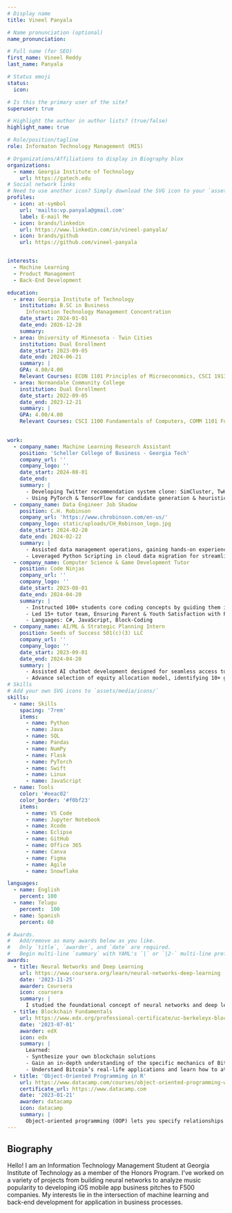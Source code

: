 ```yaml
---
# Display name
title: Vineel Panyala

# Name pronunciation (optional)
name_pronunciation:

# Full name (for SEO)
first_name: Vineel Reddy
last_name: Panyala

# Status emoji
status:
  icon: 

# Is this the primary user of the site?
superuser: true

# Highlight the author in author lists? (true/false)
highlight_name: true

# Role/position/tagline
role: Informaton Technology Management (MIS)

# Organizations/Affiliations to display in Biography blox
organizations:
  - name: Georgia Institute of Technology
    url: https://gatech.edu
# Social network links
# Need to use another icon? Simply download the SVG icon to your `assets/media/icons/` folder.
profiles:
  - icon: at-symbol
    url: 'mailto:vp.panyala@gmail.com'
    label: E-mail Me
  - icon: brands/linkedin
    url: https://www.linkedin.com/in/vineel-panyala/
  - icon: brands/github
    url: https://github.com/vineel-panyala


interests:
  - Machine Learning
  - Product Management
  - Back-End Development

education:
  - area: Georgia Institute of Technology
    institution: B.SC in Business
      Information Technology Management Concentration
    date_start: 2024-01-01
    date_end: 2026-12-28
    summary: 
  - area: University of Minnesota - Twin Cities
    institution: Dual Enrollment
    date_start: 2023-09-05
    date_end: 2024-06-21
    summary: |
    GPA: 4.00/4.00
    Relevant Courses: ECON 1101 Principles of Microeconomics, CSCI 1913 Introduction to Algorithms, Data Structures, and Program Development
  - area: Normandale Community College
    institution: Dual Enrollment
    date_start: 2022-09-05
    date_end: 2023-12-21
    summary: |
    GPA: 4.00/4.00
    Relevant Courses: CSCI 1100 Fundamentals of Computers, COMM 1101 Fundamentals of Public Speaking

     
work:
  - company_name: Machine Learning Research Assistant
    position: 'Scheller College of Business - Georgia Tech'
    company_url: ''
    company_logo: ''
    date_start: 2024-08-01
    date_end:
    summary: |
      - Developing Twitter recommendation system clone: SimCluster, TwHIN, HeavyRanker implementations
      - Using PyTorch & TensorFlow for candidate generation & heuristic filtering for algorithmic understanding
  - company_name: Data Engineer Job Shadow
    position: C.H. Robinson
    company_url: 'https://www.chrobinson.com/en-us/'
    company_logo: static/uploads/CH_Robinson_logo.jpg
    date_start: 2024-02-20
    date_end: 2024-02-22
    summary: |
      - Assisted data management operations, gaining hands-on experience with SQL & Snowflake data operations
      - Leveraged Python Scripting in cloud data migration for streamlined operations & Snowflake Integration  
  - company_name: Computer Science & Game Development Tutor
    position: Code Ninjas
    company_url: ''
    company_logo: ''
    date_start: 2023-08-01
    date_end: 2024-04-20
    summary: |
      - Instructed 100+ students core coding concepts by guiding them in 50+ building game-like projects
      - Led 15+ tutor team, Ensuring Parent & Youth Satisfaction with Program
      - Languages: C#, JavaScript, Block-Coding
  - company_name: AI/ML & Strategic Planning Intern
    position: Seeds of Success 501(c)(3) LLC
    company_url: ''
    company_logo: ''
    date_start: 2023-09-01
    date_end: 2024-04-20
    summary: |
      - Assisted AI chatbot development designed for seamless access to mental and emotional health services
      - Advance selection of equity allocation model, identifying 10+ growth opportunities for organization
# Skills
# Add your own SVG icons to `assets/media/icons/`
skills:
  - name: Skills
    spacing: '7rem'
    items:
      - name: Python
      - name: Java
      - name: SQL
      - name: Pandas
      - name: NumPy
      - name: Flask
      - name: PyTorch
      - name: Swift
      - name: Linux
      - name: JavaScript
  - name: Tools
    color: '#eeac02'
    color_border: '#f0bf23'
    items:
      - name: VS Code
      - name: Jupyter Notebook
      - name: Xcode
      - name: Eclipse
      - name: GitHub
      - name: Office 365
      - name: Canva
      - name: Figma
      - name: Agile
      - name: Snowflake

languages:
  - name: English
    percent: 100
  - name: Telugu
    percent:  100
  - name: Spanish
    percent: 60

# Awards.
#   Add/remove as many awards below as you like.
#   Only `title`, `awarder`, and `date` are required.
#   Begin multi-line `summary` with YAML's `|` or `|2-` multi-line prefix and indent 2 spaces below.
awards:
  - title: Neural Networks and Deep Learning
    url: https://www.coursera.org/learn/neural-networks-deep-learning
    date: '2023-11-25'
    awarder: Coursera
    icon: coursera
    summary: |
      I studied the foundational concept of neural networks and deep learning. By the end, I was familiar with the significant technological trends driving the rise of deep learning; build, train, and apply fully connected deep neural networks; implement efficient (vectorized) neural networks; identify key parameters in a neural network’s architecture; and apply deep learning to your own applications.
  - title: Blockchain Fundamentals
    url: https://www.edx.org/professional-certificate/uc-berkeleyx-blockchain-fundamentals
    date: '2023-07-01'
    awarder: edX
    icon: edx
    summary: |
      Learned:
      - Synthesize your own blockchain solutions
      - Gain an in-depth understanding of the specific mechanics of Bitcoin
      - Understand Bitcoin’s real-life applications and learn how to attack and destroy Bitcoin, Ethereum, smart contracts and Dapps, and alternatives to Bitcoin’s Proof-of-Work consensus algorithm
  - title: 'Object-Oriented Programming in R'
    url: https://www.datacamp.com/courses/object-oriented-programming-with-s3-and-r6-in-r
    certificate_url: https://www.datacamp.com
    date: '2023-01-21'
    awarder: datacamp
    icon: datacamp
    summary: |
      Object-oriented programming (OOP) lets you specify relationships between functions and the objects that they can act on, helping you manage complexity in your code. This is an intermediate level course, providing an introduction to OOP, using the S3 and R6 systems. S3 is a great day-to-day R programming tool that simplifies some of the functions that you write. R6 is especially useful for industry-specific analyses, working with web APIs, and building GUIs.
---
```


## Biography

Hello! I am an Information Technology Management Student at Georgia Institute of Technology as a member of the Honors Program. I've worked on a variety of projects from building neural networks to analyze music popularity to developing iOS mobile app business pitches to F500 companies. My interests lie in the intersection of machine learning and back-end development for application in business processes.